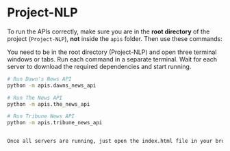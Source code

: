 # Project-NLP

To run the APIs correctly, make sure you are in the **root directory** of the project (`Project-NLP`), **not** inside the `apis` folder. Then use these commands:


You need to be in the root directory (Project-NLP) and open three terminal windows or tabs. Run each command in a separate terminal. Wait for each server to download the required dependencies and start running.
```bash
# Run Dawn's News API
python -m apis.dawns_news_api

# Run The News API
python -m apis.the_news_api

# Run Tribune News API
python -m apis.tribune_news_api


Once all servers are running, just open the index.html file in your browser to access the application.